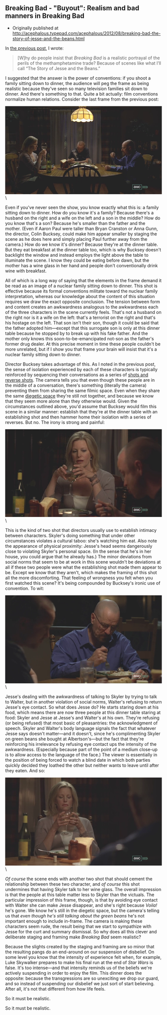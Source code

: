 ## Breaking Bad - "Buyout": Realism and bad manners in Breaking Bad

 * Originally published at http://acephalous.typepad.com/acephalous/2012/08/breaking-bad-the-story-of-jesse-and-the-beans.html

In [the previous post](http://www.lawyersgunsmoneyblog.com/2012/08/breaking-bad-is-the-worst-show-in-the-history-of-television), I wrote:

> [W]hy do people insist that *Breaking Bad* is a realistic portrayal of the perils of the methamphetamine trade?  Because of scenes like what I’ll call “The Story of Jesse and the Beans.”

I suggested that the answer is the power of conventions: if you shoot a family sitting down to dinner, the audience will peg the frame as being realistic because they've seen so many television families sit down to dinner. And there's something to that. Quite a bit actually: film conventions normalize human relations. Consider the last frame from the previous post:

![6a00d8341c2df453ef017c3166c3bc970b](images/tv/breaking-bad-buyout-2/6a00d8341c2df453ef017c3166c3bc970b.png)\ 

Even if you've never seen the show, you know exactly what this is: a family sitting down to dinner. How do you know it's a family? Because there's a husband on the right and a wife on the left and a son in the middle? How do you know that's a son? Because he's smaller than the father and the mother. (Even if Aaron Paul were taller than Bryan Cranston or Anna Gunn, the director, Colin Bucksey, could make him appear smaller by staging the scene as he does here and simply placing Paul further away from the camera.) How do we know it's dinner? Because they're at the dinner table. But they eat breakfast at the dinner table too, which is why Bucksey doesn't backlight the window and instead employs the light above the table to illuminate the scene. I know they could be eating before dawn, but the mother has a wine glass in her hand and people don't conventionally drink wine with breakfast.

All of which is a long way of saying that the elements in the frame demand it be read as an image of a nuclear family sitting down to dinner. This shot is effective because its formal conventions militate toward the nuclear family interpretation, whereas our knowledge about the content of this situation requires we draw the exact opposite conclusion. The tension between form and content creates an awkwardness analogous to the awkwardness each of the three characters in the scene currently feels. That's not a husband on the right nor is it a wife on the left: that's a terrorist on the right and that's his hostage on the left. That son isn't their son, though it could be said that the father adopted him—except that this surrogate son is only at this dinner table because he stopped by to break up with his fake father. And the mother only knows this soon-to-be-emancipated not-son as the father's former drug dealer. At this precise moment in time these people couldn't be more unrelated, but if I show you that frame your brain will insist that it's a nuclear family sitting down to dinner.

Director Bucksey takes advantage of this. As I noted in the previous post, the sense of isolation experienced by each of these characters is typically reinforced by sequencing their conversations as a series of [shots and reverse shots](http://classes.yale.edu/film-analysis/htmfiles/editing.htm#51531). The camera tells you that even though these people are in the middle of a conversation, there's something (literally the camera) preventing them from sharing the same filmic space. Even when they share the same [diegetic space](http://classes.yale.edu/film-analysis/htmfiles/basic-terms.htm#25890) they're still not together, and because we know that they seem more alone than they otherwise would. Given the circumstances outlined above, you'd assume that Bucksey would film this scene in a similar manner: establish that they're at the dinner table with an establishing shot and then hammer home their isolation with a series of reverses. But no. The irony is strong and painful:

![6a00d8341c2df453ef017744447be9970d](images/tv/breaking-bad-buyout-2/6a00d8341c2df453ef017744447be9970d.png)\ 

This is the kind of two shot that directors usually use to establish intimacy between characters. Skyler's doing something that under other circumstances violates a cultural taboo: she's watching him eat. Also note the appearance of physical proximity: Jesse's head seems dangerously close to violating Skyler's personal space. (In the sense that he's in her house, you could argue that he already has.) The minor deviations from social norms that seem to be at work in this scene wouldn't be deviations at all if these two people were what the establishing shot made them appear to be. Except we know that they aren't, which makes the framing of this shot all the more discomforting. That feeling of wrongness you felt when you first watched this scene? It's being compounded by Bucksey's ironic use of convention. To wit:

![breaking-bad000421](images/tv/breaking-bad-buyout-2/breaking-bad000421.png)\ 

Jesse's dealing with the awkwardness of talking to Skyler by trying  to talk to Walter, but in another violation of social norms, Walter's  refusing to return Jesse's eye contact. So what does Jesse do? He starts staring down at his food, which means there are now three people at this dinner table staring at food: Skyler and Jesse at Jesse's and  Walter's at his own. They're refusing (or being refused) that most basic  of pleasantries: the acknowledgment of speech. Skyler and Walter's body  language signals the fact that whatever Jesse says doesn't matter—and  it doesn't, since he's complimenting Skyler on green beans she bought at  Albertson's—but the fact that they're reinforcing his irrelevance by refusing eye contact ups the intensity of the awkwardness. (Especially  because part of the point of a medium close-up is to allow access to the  language of the face.) The viewer is essentially in the position of  being forced to watch a blind date in which both parties quickly decided  they loathed the other but neither wants to leave until after they  eaten. And so:

![breaking-bad00050](images/tv/breaking-bad-buyout-2/breaking-bad00050.png)\ 

*Of course* the scene ends with another two shot that should cement the relationship between these two character, and *of course* this shot undermines that having Skyler talk to her wine glass. The overall  impression is that the people at this table matter less to Skyler than the victuals. The particular impression of this frame, though, is that  by avoiding eye contact with Walter she can make Jesse disappear, and she's right because *Voila!* he's gone. We know he's still in the diegetic space, but the camera's telling us that *even though he's still talking about the green beans* he's not important enough to include in-frame. The camera is making these characters seem rude, the result being that we start to sympathize  with Jesse for the curt and summary dismissal. So why does all this  clever and deliberate staging and framing make *Breaking Bad* seem realistic?

Because the slights created by the staging and framing are so minor  that the resulting pangs do an end-around on our suspension of disbelief. On some level you know that the intensity of experience felt when, for example, Luke Skywalker prepares to make his final run at the end of *Star Wars* is false. It's too intense—and that intensity  reminds us of the beliefs we're actively suspending in order to enjoy the film. This dinner does the opposite: because the transgressions are  so unexciting we drop our guard, and so instead of suspending our disbelief we just sort of start believing. After all, it's not that different from how life feels.

So it must be realistic.

So it must be realistic.
